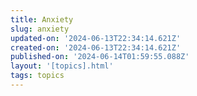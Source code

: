 ```yaml
---
title: Anxiety
slug: anxiety
updated-on: '2024-06-13T22:34:14.621Z'
created-on: '2024-06-13T22:34:14.621Z'
published-on: '2024-06-14T01:59:55.088Z'
layout: '[topics].html'
tags: topics
---
```



